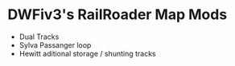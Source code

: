 # DWFiv3's RailRoader Map Mods

- Dual Tracks
- Sylva Passanger loop
- Hewitt aditional storage / shunting tracks
